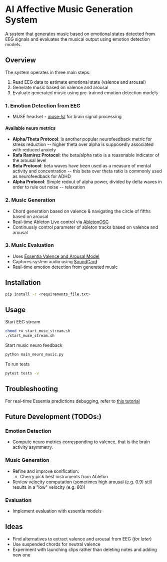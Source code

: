 # AI Affective Music Generation System

A system that generates music based on emotional states detected from EEG signals and evaluates the musical output using emotion detection models.

## Overview

The system operates in three main steps:
1. Read EEG data to estimate emotional state (valence and arousal)
2. Generate music based on valence and arousal
3. Evaluate generated music using pre-trained emotion detection models

### 1. Emotion Detection from EEG
- MUSE headset - [muse-lsl](https://github.com/alexandrebarachant/muse-lsl) for brain signal processing
#### Available neuro metrics
- **Alpha/Theta Protocol**: is another popular neurofeedback metric for stress reduction -- higher theta over alpha is supposedly associated with reduced anxiety
- **Rafa Ramirez Protocol**: the beta/alpha ratio is a reasonable indicator of the arousal level
- **Beta Protocol**: beta waves have been used as a measure of mental activity and concentration -- this beta over theta ratio is commonly used as neurofeedback for ADHD
- **Alpha Protocol**: Simple redout of alpha power, divided by delta waves in order to rule out noise -- relaxation

### 2. Music Generation
- Chord generation based on valence & navigating the circle of fifths based on arousal
- Real-time Ableton Live control via [AbletonOSC](https://github.com/ideoforms/AbletonOSC)
- Continuosly control parameter of ableton tracks based on valence and arousal

### 3. Music Evaluation
- Uses [Essentia Valence and Arousal Model](https://essentia.upf.edu/models.html#arousal-valence-deam)
- Captures system audio using [SoundCard](https://pypi.org/project/SoundCard/)
- Real-time emotion detection from generated music

## Installation

```bash
pip install -r <requirements_file.txt>
```

## Usage
Start EEG stream
```bash
chmod +x start_muse_stream.sh
./start_muse_stream.sh
```

Start music neuro feedback
```python
python main_neuro_music.py
```

To run tests
```bash
pytest tests -v
```

## Troubleshooting
For real-time Essentia predictions debugging, refer to [this tutorial](https://essentia.upf.edu/tutorial_tensorflow_real-time_auto-tagging.html)

## Future Development (TODOs:)
### Emotion Detection
- Compute neuro metrics corresponding to valence, that is the brain activity asymmetry.

### Music Generation
- Refine and improve sonification:
    - Cherry pick best instruments from Ableton
- Review velocity computation (sometimes high arousal (e.g. 0.9) still results in a "low" velocity (e.g. 60))

### Evaluation    
- Implement evaluation with essentia models

## Ideas
- Find alternatives to extract valence and arousal from EEG (*for later*)
- Use suspended chords for neutral valence 
- Experiment with launching clips rather than deleting notes and adding new one